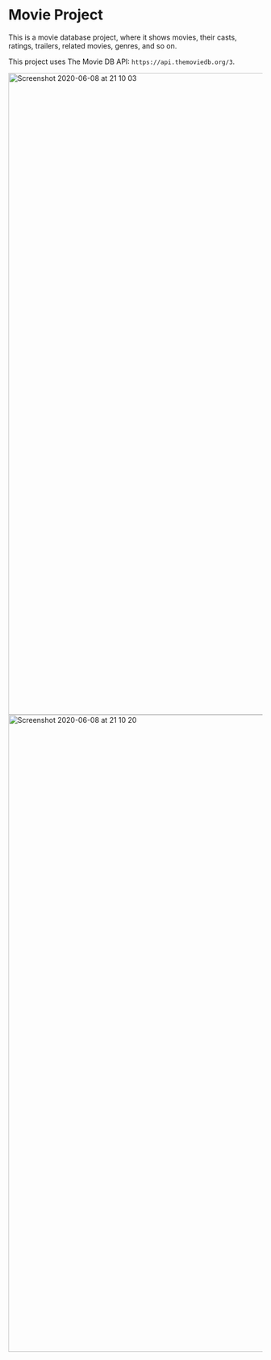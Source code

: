 # Movie Project
This is a movie database project, where it shows movies, their casts, ratings, trailers, related movies, genres, and so on.

This project uses The Movie DB API: `https://api.themoviedb.org/3`. 


<img width="1270" alt="Screenshot 2020-06-08 at 21 10 03" src="https://user-images.githubusercontent.com/58824027/84065496-23aab000-a9cd-11ea-9928-cf60da878e6d.png">

<img width="1261" alt="Screenshot 2020-06-08 at 21 10 20" src="https://user-images.githubusercontent.com/58824027/84065476-1b527500-a9cd-11ea-92da-09714c22a838.png">



